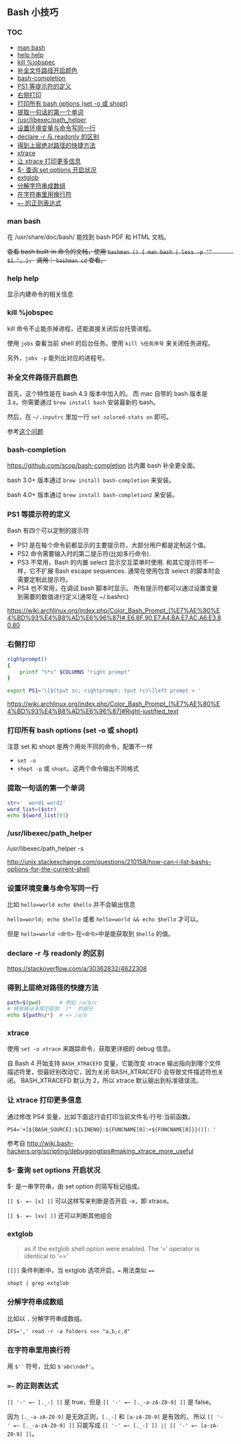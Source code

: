 ## Bash 小技巧

### TOC

<!-- MarkdownTOC GFM -->

- [man bash](#man-bash)
- [help help](#help-help)
- [kill %jobspec](#kill-jobspec)
- [<Tab> 补全文件路径开启颜色](#tab-补全文件路径开启颜色)
- [bash-completion](#bash-completion)
- [PS1 等提示符的定义](#ps1-等提示符的定义)
- [右侧打印](#右侧打印)
- [打印所有 bash options (set -o 或 shopt)](#打印所有-bash-options-set--o-或-shopt)
- [提取一句话的第一个单词](#提取一句话的第一个单词)
- [/usr/libexec/path_helper](#usrlibexecpath_helper)
- [设置环境变量与命令写同一行](#设置环境变量与命令写同一行)
- [declare -r 与 readonly 的区别](#declare--r-与-readonly-的区别)
- [得到上层绝对路径的快捷方法](#得到上层绝对路径的快捷方法)
- [xtrace](#xtrace)
- [让 xtrace 打印更多信息](#让-xtrace-打印更多信息)
- [$- 查询 set options 开启状况](#--查询-set-options-开启状况)
- [extglob](#extglob)
- [分解字符串成数组](#分解字符串成数组)
- [在字符串里用换行符](#在字符串里用换行符)
- [`=~` 的正则表达式](#-的正则表达式)

<!-- /MarkdownTOC -->

### man bash

在 /usr/share/doc/bash/ 能找到 bash PDF 和 HTML 文档。

~~查看 bash built-in 命令的文档，使用 `bashman () { man bash | less -p "^       $1 "; }`，~~
~~调用： `bashman cd` 查看。~~

### help help

显示内建命令的相关信息

### kill %jobspec

kill 命令不止能杀掉进程，还能直接关闭后台托管进程。

使用 `jobs` 查看当前 shell 的后台任务。使用 `kill %任务序号` 来关闭任务进程。

另外，`jobs -p` 能列出对应的进程号。

### <Tab> 补全文件路径开启颜色

首先，这个特性是在 bash 4.3 版本中加入的。
而 mac 自带的 bash 版本是 3.x。你需要通过 `brew install bash` 安装最新的 bash。

然后，在 `~/.inputrc` 里加一行 `set colored-stats on` 即可。

参考[这个问题](http://superuser.com/questions/251107/how-to-get-a-colored-tab-completion)

### bash-completion

https://github.com/scop/bash-completion 比内置 bash 补全更全面。

bash 3.0+ 版本通过 `brew install bash-completion` 来安装。

bash 4.0+ 版本通过 `brew install bash-completion2` 来安装。

### PS1 等提示符的定义

Bash 有四个可以定制的提示符

- PS1 是在每个命令前都显示的主要提示符，大部分用户都是定制这个值。
- PS2 命令需要输入时的第二提示符(比如多行命令).
- PS3 不常用，Bash 的内置 select 显示交互菜单时使用. 和其它提示符不一样，它不扩展 Bash escape sequences. 通常在使用包含 select 的脚本时会需要定制此提示符。
- PS4 也不常用，在调试 bash 脚本时显示。
所有提示符都可以通过设置变量到需要的数值进行定义(通常在 ~/.bashrc)

https://wiki.archlinux.org/index.php/Color_Bash_Prompt_(%E7%AE%80%E4%BD%93%E4%B8%AD%E6%96%87)#.E6.8F.90.E7.A4.BA.E7.AC.A6.E3.80.80

### 右侧打印

```sh
rightprompt()
{
    printf "%*s" $COLUMNS "right prompt"
}

export PS1='\[$(tput sc; rightprompt; tput rc)\]left prompt > '
```

https://wiki.archlinux.org/index.php/Color_Bash_Prompt_(%E7%AE%80%E4%BD%93%E4%B8%AD%E6%96%87)#Right-justified_text


### 打印所有 bash options (set -o 或 shopt)

注意 set 和 shopt 是两个用处不同的命令，配置不一样

- `set -o`
- `shopt -p` 或 `shopt`。这两个命令输出不同格式

### 提取一句话的第一个单词

```sh
str='  word1 word2'
word_list=($str)
echo ${word_list[0]}
```

### /usr/libexec/path_helper

/usr/libexec/path_helper -s

http://unix.stackexchange.com/questions/210158/how-can-i-list-bashs-options-for-the-current-shell

### 设置环境变量与命令写同一行

比如 `hello=world echo $hello` 并不会输出信息

`hello=world; echo $hello` 或者  `hello=world && echo $hello` 才可以。

但是 `hello=world <命令>` 在`<命令>`中是能获取到 `$hello` 的值。

### declare -r 与 readonly 的区别

https://stackoverflow.com/a/30362832/4622308

### 得到上层绝对路径的快捷方法

```sh
path=$(pwd)      # 例如 /a/b/c
# 移除掉从末尾匹配到 `/*` 的部分
echo ${path%/*}  # => /a/b
```

### xtrace

使用 `set -o xtrace` 来跟踪命令，获取更详细的 debug 信息。

自 Bash 4 开始支持 `BASH_XTRACEFD` 变量，它能改变 xtrace 输出指向到哪个文件描述符里，但最好别改动它，因为关闭 BASH_XTRACEFD 会导致文件描述符也关闭。
BASH_XTRACEFD 默认为 2，所以 xtrace 默认输出到标准错误流。

### 让 xtrace 打印更多信息

通过修改 PS4 变量，比如下面这行会打印当前文件名:行号:当前函数。

`PS4='+[${BASH_SOURCE}:${LINENO}:${FUNCNAME[0]:+${FUNCNAME[0]}}()]: '`

参考自 http://wiki.bash-hackers.org/scripting/debuggingtips#making_xtrace_more_useful

### $- 查询 set options 开启状况

$- 是一串字符串，由 set option 的简写标记组成。

`[[ $- =~ [x] ]]` 可以这样写来判断是否开启 -x，即 xtrace。

`[[ $- =~ [xv] ]]` 还可以判断其他组合

### extglob

> as if the extglob shell option were enabled. The ‘=’ operator is identical to ‘==’

`[[]]` 条件判断中，当 extglob 选项开启，`=` 用法类似 `==`

`shopt | grep extglob`

### 分解字符串成数组

比如以 `,` 分解字符串成数组。

`IFS=',' read -r -a folders <<< "a,b,c,d"`

### 在字符串里用换行符

用 `$''` 符号，比如 `$'abc\ndef'`。

### `=~` 的正则表达式

`[[ '-' =~ [._-] ]]` 是 true，但是 `[[ '-' =~ [._-a-zA-Z0-9] ]]` 是 false。

因为 `[._-a-zA-Z0-9]` 是无效正则，`[._-]` 和 `[a-zA-Z0-9]` 是有效的，
所以 `[[ '-' =~ [._-a-zA-Z0-9] ]]` 只能写成 `[[ '-' =~ [._-] ]] || [[ '-' =~ [a-zA-Z0-9] ]]`。
